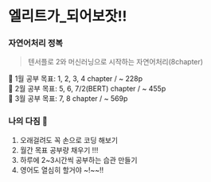 # 엘리트가_되어보잣!!

### 자연어처리 정복
> 텐서플로 2와 머신러닝으로 시작하는 자연어처리(8chapter)

📕 1월 공부 목표: 1, 2, 3, 4 chapter / ~ 228p  
📗 2월 공부 목표: 5, 6, 7/2(BERT) chapter / ~ 455p  
📘 3월 공부 목표: 7, 8 chapter / ~ 569p  

### 나의 다짐 🐥
1. 오래걸려도 꼭 손으로 코딩 해보기
2. 월간 목표 공부량 채우기 !!!
3. 하루에 2~3시간씩 공부하는 습관 만들기
4. 영어도 열심히 할거야 ~!~~!!